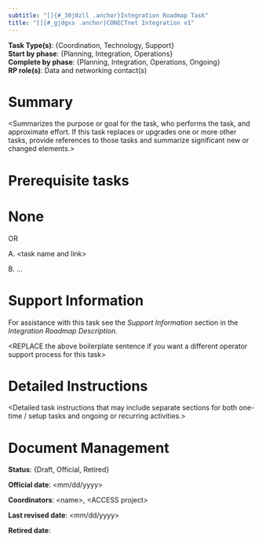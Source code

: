 ```yaml
---
subtitle: "[]{#_30j0zll .anchor}Integration Roadmap Task"
title: "[]{#_gjdgxs .anchor}CONECTnet Integration v1"
---
```


**Task Type(s)**: {Coordination, Technology, Support}\
**Start by phase**: {Planning, Integration, Operations}\
**Complete by phase**: {Planning, Integration, Operations, Ongoing}\
**RP role(s)**: Data and networking contact(s)

# Summary

\<Summarizes the purpose or goal for the task, who performs the task,
and approximate effort. If this task replaces or upgrades one or more
other tasks, provide references to those tasks and summarize significant
new or changed elements.\>

# Prerequisite tasks

# None

OR

A.  \<task name and link\>

B.  ...

# Support Information

For assistance with this task see the *Support Information* section in
the *Integration Roadmap Description*.

\<REPLACE the above boilerplate sentence if you want a different
operator support process for this task\>

# Detailed Instructions

\<Detailed task instructions that may include separate sections for both
one-time / setup tasks and ongoing or recurring activities.\>

# Document Management

**Status**: {Draft, Official, Retired}

**Official date**: \<mm/dd/yyyy\>

**Coordinators**: \<name\>, \<ACCESS project\>

**Last revised date**: \<mm/dd/yyyy\>

**Retired date**:
